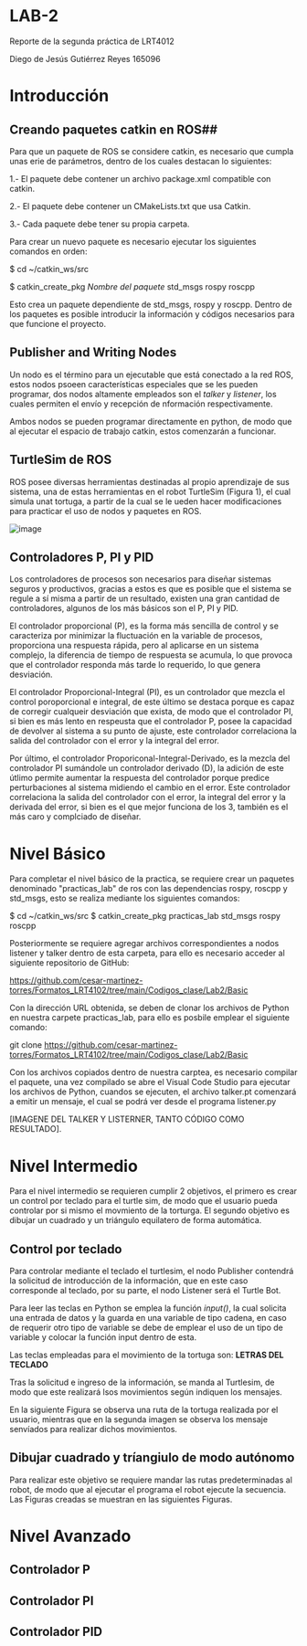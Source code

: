 # LAB-2

Reporte de la segunda práctica de LRT4012

Diego de Jesús Gutiérrez Reyes 165096

# Introducción
## Creando paquetes catkin en ROS##
Para que un paquete de ROS se considere catkin, es necesario que cumpla unas erie de parámetros, dentro de los cuales destacan lo siguientes:

1.- El paquete debe contener un archivo package.xml compatible con catkin.

2.- El paquete debe contener un CMakeLists.txt que usa Catkin.

3.- Cada paquete debe tener su propia carpeta.

Para crear un nuevo paquete es necesario ejecutar los siguientes comandos en orden:

$ cd ~/catkin_ws/src

$ catkin_create_pkg *Nombre del paquete* std_msgs rospy roscpp

Esto crea un paquete dependiente de std_msgs, rospy y roscpp. Dentro de los paquetes es posible introducir la información y códigos necesarios para que funcione el proyecto.

## Publisher and Writing Nodes ##
Un nodo es el término para un ejecutable que está conectado a la red ROS, estos nodos psoeen características especiales que se les pueden programar, dos nodos altamente empleados son el *talker* y *listener*, los cuales permiten el envío y recepción de nformación respectivamente.

Ambos nodos se pueden programar directamente en python, de modo que al ejecutar el espacio de trabajo catkin, estos comenzarán a funcionar.

## TurtleSim de ROS ##
ROS posee diversas herramientas destinadas al propio aprendizaje de sus sistema, una de estas herramientas en el robot TurtleSim (Figura 1), el cual simula unat tortuga, a partir de la cual se le ueden hacer modificaciones para practicar el uso de nodos y paquetes en ROS.

![image](https://github.com/DiegoJGutierrezReyes/LAB-2/assets/132300202/2f4c3d2d-9671-4e91-9da9-64c6f77424f1)

## Controladores P, PI y PID ##
Los controladores de procesos son necesarios para diseñar sistemas seguros y productivos, gracias a estos es que es posible que el sistema se regule a sí misma a partir de un resultado, existen una gran cantidad de controladores, algunos de los más básicos son el P, PI y PID.

El controlador proporcional (P), es la forma más sencilla de control y se caracteriza por minimizar la fluctuación en la variable de procesos, proporciona una respuesta rápida, pero al aplicarse en un sistema complejo, la diferencia de tiempo de respuesta se acumula, lo que provoca que el controlador responda más tarde  lo requerido, lo que genera desviación.

El controlador Proporcional-Integral (PI), es un controlador que mezcla el control poroporcional e integral, de este último se destaca porque es capaz de corregir cualqueir desviación que exista, de modo que el controlador PI, si bien es más lento en respeusta que el controlador P, posee la capacidad de devolver al sistema a su punto de ajuste, este controlador correlaciona la salida del controlador con el error y la integral del error.

Por último, el controlador Proporiconal-Integral-Derivado, es la mezcla del controlador PI sumándole un controlador derivado (D), la adición de este útlimo permite aumentar la respuesta del controlador porque predice perturbaciones al sistema midiendo el cambio en el error. Este controlador correlaciona la salida del controlador con el error, la integral del error y la derivada del error, si bien es el que mejor funciona de los 3, también es el más caro y complciado de diseñar.

# Nivel Básico

Para completar el nivel básico de la practica, se requiere crear un paquetes denominado "practicas_lab" de ros con las dependencias rospy, roscpp y std_msgs, esto se realiza mediante los siguientes comandos:

$ cd ~/catkin_ws/src
$ catkin_create_pkg practicas_lab std_msgs rospy roscpp

Posteriormente se requiere agregar archivos correspondientes a nodos listener y talker dentro de esta carpeta, para ello es necesario acceder al siguiente repositorio de GitHub:

https://github.com/cesar-martinez-torres/Formatos_LRT4102/tree/main/Codigos_clase/Lab2/Basic

Con la dirección URL obtenida, se deben de clonar los archivos de Python en nuestra carpete practicas_lab, para ello es posbile emplear el siguiente comando:

git clone https://github.com/cesar-martinez-torres/Formatos_LRT4102/tree/main/Codigos_clase/Lab2/Basic

Con los archivos copiados dentro de nuestra carptea, es necesario compilar el paquete, una vez compilado se abre el Visual Code Studio para ejecutar los archivos de Python, cuandos se ejecuten, el archivo talker.pt comenzará a emitir un mensaje, el cual se podrá ver desde el programa listener.py

[IMAGENE DEL TALKER Y LISTERNER, TANTO CÓDIGO COMO RESULTADO].


# Nivel Intermedio

Para el nivel intermedio se requieren cumplir 2 objetivos, el primero es crear un control por teclado para el turtle sim, de modo que el usuario pueda controlar por si mismo el movmiento de la torturga. El segundo objetivo es dibujar un cuadrado y un triángulo equilatero de forma automática.

## Control por teclado

Para controlar mediante el teclado el turtlesim, el nodo Publisher contendrá la solicitud de introducción de la información, que en este caso corresponde al teclado, por su parte, el nodo Listener será el Turtle Bot.

Para leer las teclas en Python se emplea la función *input()*, la cual solicita una entrada de datos y la guarda en una variable de tipo cadena, en caso de requerir otro tipo de variable se debe de emplear el uso de un tipo de variable y colocar la función input dentro de esta.

Las teclas empleadas para el movimiento de la tortuga son: **LETRAS DEL TECLADO** 

Tras la solicitud e ingreso de la información, se manda al Turtlesim, de modo que este realizará lsos movimientos según indiquen los mensajes.

En la siguiente Figura se observa una ruta de la tortuga realizada por el usuario, mientras que en la segunda imagen se observa los mensaje senvíados para realizar dichos movimientos.


## Dibujar cuadrado y tríangiulo de modo autónomo

Para realizar este objetivo se requiere mandar las rutas predeterminadas al robot, de modo que al ejecutar el programa el robot ejecute la secuencia. Las Figuras creadas se muestran en las siguientes Figuras.



# Nivel Avanzado

## Controlador P



## Controlador PI


## Controlador PID




